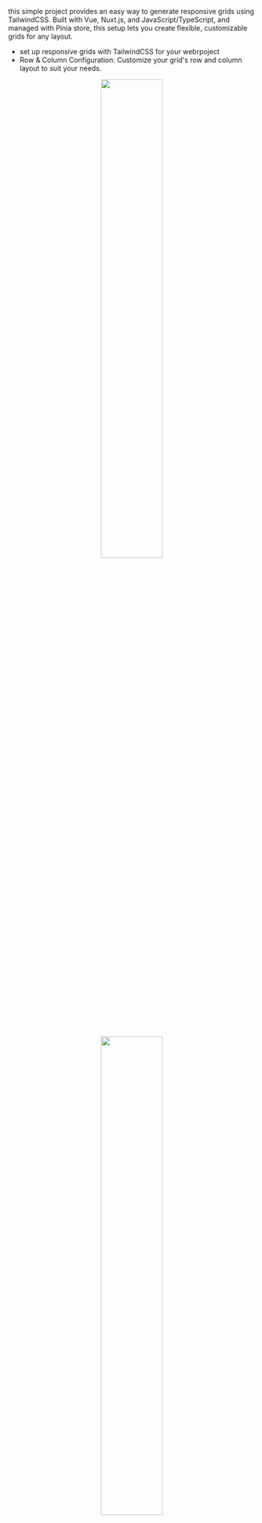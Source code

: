 this simple project provides an easy way to generate responsive grids using TailwindCSS. Built with Vue, Nuxt.js, and JavaScript/TypeScript, and managed with Pinia store, this setup lets you create flexible, customizable grids for any layout.

- set up responsive grids with TailwindCSS for your webrpoject
- Row & Column Configuration: Customize your grid's row and column layout to suit your needs.

<p align="center">
<img src="http://i.epvpimg.com/0R4qbab.png" width="50%"/>
<img src="http://i.epvpimg.com/PWrcdab.png" width="50%"/>
</p>

<p align="center">
  <img src="http://i.epvpimg.com/IrIPdab.png" alt="Bild1" width="30%" />
  <img src="http://i.epvpimg.com/0R4qbab.png" alt="Bild2" width="30%" />
  <img src="http://i.epvpimg.com/augWdab.png" alt="Bild3" width="30%" />
</p>


# Nuxt 3 

Look at the [Nuxt 3 documentation](https://nuxt.com/docs/getting-started/introduction) to learn more.

## Setup

Make sure to install the dependencies:

```bash
# npm
npm install

# pnpm
pnpm install

# yarn
yarn install

# bun
bun install
```

## Development Server

Start the development server on `http://localhost:3000`:

```bash
# npm
npm run dev

# pnpm
pnpm run dev

# yarn
yarn dev

# bun
bun run dev
```

## Production

Build the application for production:

```bash
# npm
npm run build

# pnpm
pnpm run build

# yarn
yarn build

# bun
bun run build
```

Locally preview production build:

```bash
# npm
npm run preview

# pnpm
pnpm run preview

# yarn
yarn preview

# bun
bun run preview
```

Check out the [deployment documentation](https://nuxt.com/docs/getting-started/deployment) for more information.
